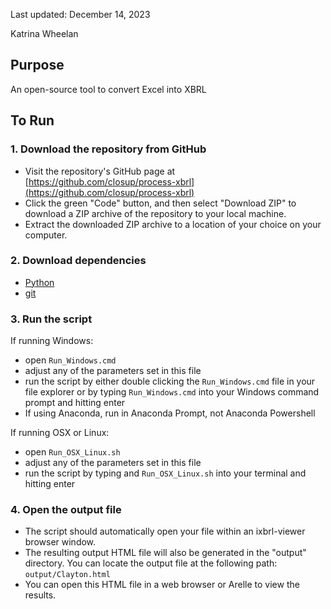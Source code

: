 
Last updated: December 14, 2023

Katrina Wheelan

## Purpose

An open-source tool to convert Excel into XBRL

## To Run

### 1. Download the repository from GitHub

 - Visit the repository's GitHub page at [https://github.com/closup/process-xbrl](https://github.com/closup/process-xbrl)
 - Click the green "Code" button, and then select "Download ZIP" to download a ZIP archive of the repository to your local machine.
 - Extract the downloaded ZIP archive to a location of your choice on your computer.

 ### 2. Download dependencies

  - [Python](https://www.python.org/downloads/)
  - [git](https://git-scm.com/downloads)

 ### 3. Run the script

If running Windows:
 - open `Run_Windows.cmd`
 - adjust any of the parameters set in this file
 - run the script by either double clicking the `Run_Windows.cmd` file in your file explorer or by typing `Run_Windows.cmd` into your Windows command prompt and hitting enter
 - If using Anaconda, run in Anaconda Prompt, not Anaconda Powershell

 If running OSX or Linux:
 - open `Run_OSX_Linux.sh`
 - adjust any of the parameters set in this file
 - run the script by typing and `Run_OSX_Linux.sh` into your terminal and hitting enter

### 4. Open the output file

 - The script should automatically open your file within an ixbrl-viewer browser window.
 - The resulting output HTML file will also be generated in the "output" directory. You can locate the output file at the following path: `output/Clayton.html`
 - You can open this HTML file in a web browser or Arelle to view the results.
